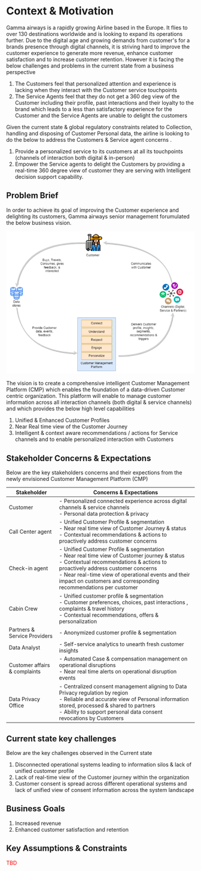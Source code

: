 # Context & Motivation
Gamma airways is a rapidly growing Airline based in the Europe. It flies to over 130 destinations worldwide and is looking to expand its operations further. 
Due to the digital age and growing demands from customer's for a brands presence through digital channels, it is striving hard to improve the customer experience to generate more revenue, enhance customer satisfaction and to increase customer retention. However it is facing the below challenges and problems in the current state from a business perspective

1. The Customers feel that personalized attention and experience is lacking when they interact with the Customer service touchpoints
2. The Service Agents feel that they do not get a 360 deg view of the Customer including their profile, past interactions and their loyalty to the brand which leads to a less than satisfactory experience for the Customer and the Service Agents are unable to delight the customers

Given the current state & global regulatory constraints related to Collection, handling and disposing of Customer Personal data, the airline is looking to do the below to address the Customers & Service agent concerns .

1. Provide a personalized service to its customers at all its touchpoints (channels of interaction both digital & in-person)
2. Empower the Service agents to delight the Customers by providing a real-time 360 degree view of customer they are serving with Intelligent decision support capability. 

## Problem Brief
In order to achieve its goal of improving the Customer experience and delighting its customers, Gamma airways senior management forumulated the below business vision.

![Business Vision](Customer_Mgmt_Platform_Arch_Katas-CMP_Business_Vision.png)

The vision is to create a comprehensive intelligent Customer Management Platform (CMP) which enables the foundation of a data-driven Customer centric organization. This platform will enable to manage customer information across all interaction channels (both digital & service channels) and which provides the below high level capabilities

1. Unified & Enhanced Customer Profiles
2. Near Real time view of the Customer Journey
3. Intelligent & context aware recommendations / actions for Service channels and to enable personalized interaction with Customers

## Stakeholder Concerns & Expectations
Below are the key stakeholders concerns and their expections from the newly envisioned Customer Management Platform (CMP)


| Stakeholder | Concerns & Expectations |
| --- | --- |
| Customer | - Personalized connected experience across digital channels & service channels <br/> - Personal data protection & privacy |
| Call Center agent | - Unified Customer Profile & segmentation <br/> - Near real time view of Customer Journey & status <br/> - Contextual recommendations & actions to proactively address customer concerns |
| Check-in agent | - Unified Customer Profile & segmentation <br/> - Near real time view of Customer journey & status <br/> - Contextual recommendations & actions to proactively address customer concerns <br/> - Near real-time view of operational events and their impact on customers and corresponding recommendations per customer|
| Cabin Crew | - Unified customer profile & segmentation <br/> - Customer preferences, choices, past interactions , complaints & travel history <br/> - Contextual recommendations, offers & personalization |
| Partners & Service Providers | - Anonymized customer profile & segmentation |
| Data Analyst | - Self-service analytics to unearth fresh customer insights |
| Customer affairs & complaints| - Automated Case & compensation management on operational disruptions <br/> - Near real time alerts on operational disruption events|
| Data Privacy Office | - Centralized consent management aligning to Data Privacy regulation by region <br/> - Reliable and accurate view of Personal information stored, processed & shared to partners <br/> - Ability to support personal data consent revocations by Customers|    

## Current state key challenges
Below are the key challenges observed in the Current state

1. Disconnected operational systems leading to information silos & lack of unified customer profile
2. Lack of real-time view of the Customer journey within the organization
3. Customer consent is spread across different operational systems and lack of unified view of consent information across the system landscape

## Business Goals
1. Increased revenue
2. Enhanced customer satisfaction and retention

## Key Assumptions & Constraints
<span style="color:red">TBD</span>